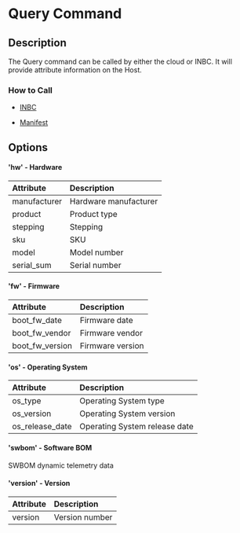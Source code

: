 # Query Command

## Description
The Query command can be called by either the cloud or INBC.  It will provide attribute information on the Host.

### How to Call

- [INBC](../inbc-program/README.md#Query)

- [Manifest](../docs/Manifest%20Parameters.md#Query)

## Options

#### 'hw' - Hardware

| Attribute     | Description                                         | 
|:--------------|:----------------------------------------------------|
| manufacturer  | Hardware manufacturer                               |
| product       | Product type                                        |
| stepping      | Stepping                                            |
| sku           | SKU                                                 |
| model         | Model number                                        |
| serial_sum    | Serial number                                       |

#### 'fw' - Firmware

| Attribute       | Description      | 
|:----------------|:-----------------|
| boot_fw_date    | Firmware date    |
| boot_fw_vendor  | Firmware vendor  |
| boot_fw_version | Firmware version |

#### 'os' - Operating System

| Attribute       | Description                   | 
|:----------------|:------------------------------|
| os_type         | Operating System type         |
| os_version      | Operating System version      |
| os_release_date | Operating System release date |

 #### 'swbom' - Software BOM

SWBOM dynamic telemetry data
 
#### 'version' - Version

| Attribute | Description    | 
|:----------|:---------------|
| version   | Version number |
